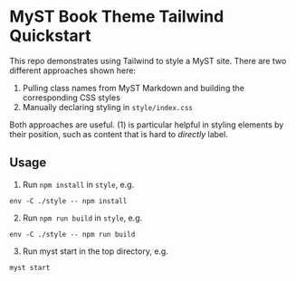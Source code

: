 # MyST Book Theme Tailwind Quickstart

This repo demonstrates using Tailwind to style a MyST site. There are two different approaches shown here:

1. Pulling class names from MyST Markdown and building the corresponding CSS styles
2. Manually declaring styling in `style/index.css`

Both approaches are useful. (1) is particular helpful in styling elements by their position, such as content that is hard to _directly_ label.

## Usage

1. Run `npm install` in `style`, e.g.

```
env -C ./style -- npm install
```

2. Run `npm run build` in `style`, e.g.

```
env -C ./style -- npm run build
```

3. Run myst start in the top directory, e.g.

```
myst start
```